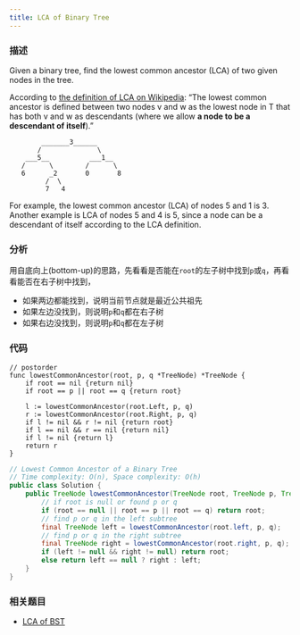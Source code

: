 ```yaml
---
title: LCA of Binary Tree
---
```


### 描述

Given a binary tree, find the lowest common ancestor (LCA) of two given nodes in the tree.

According to [the definition of LCA on Wikipedia](https://en.wikipedia.org/wiki/Lowest_common_ancestor): “The lowest common ancestor is defined between two nodes v and w as the lowest node in T that has both v and w as descendants (where we allow **a node to be a descendant of itself**).”

```
        _______3______
       /              \
    ___5__          ___1__
   /      \        /      \
   6      _2       0       8
         /  \
         7   4
```

For example, the lowest common ancestor (LCA) of nodes 5 and 1 is 3. Another example is LCA of nodes 5 and 4 is 5, since a node can be a descendant of itself according to the LCA definition.

### 分析

用自底向上(bottom-up)的思路，先看看是否能在`root`的左子树中找到`p`或`q`，再看看能否在右子树中找到，

- 如果两边都能找到，说明当前节点就是最近公共祖先
- 如果左边没找到，则说明`p`和`q`都在右子树
- 如果右边没找到，则说明`p`和`q`都在左子树

### 代码

```golang
// postorder
func lowestCommonAncestor(root, p, q *TreeNode) *TreeNode {
    if root == nil {return nil}
    if root == p || root == q {return root}
    
    l := lowestCommonAncestor(root.Left, p, q)
    r := lowestCommonAncestor(root.Right, p, q)
    if l != nil && r != nil {return root}
    if l == nil && r == nil {return nil}
    if l != nil {return l}
    return r
}
```

```java
// Lowest Common Ancestor of a Binary Tree
// Time complexity: O(n), Space complexity: O(h)
public class Solution {
    public TreeNode lowestCommonAncestor(TreeNode root, TreeNode p, TreeNode q) {
        // if root is null or found p or q
        if (root == null || root == p || root == q) return root;
        // find p or q in the left subtree
        final TreeNode left = lowestCommonAncestor(root.left, p, q);
        // find p or q in the right subtree
        final TreeNode right = lowestCommonAncestor(root.right, p, q);
        if (left != null && right != null) return root;
        else return left == null ? right : left;
    }
}
```

### 相关题目

- [LCA of BST](../bst/lca-of-bst.md)
